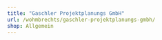 ```yaml
---
title: "Gaschler Projektplanungs GmbH"
url: /wohmbrechts/gaschler-projektplanungs-gmbh/
shop: Allgemein
---
```

